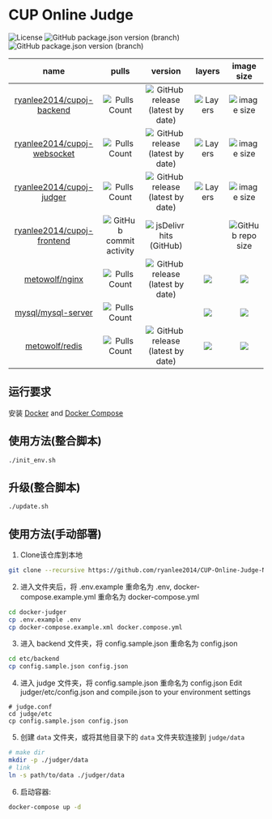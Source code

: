 # CUP Online Judge

![License](https://img.shields.io/github/license/ryanlee2014/CUP-Online-Judge)
![GitHub package.json version (branch)](https://img.shields.io/github/package-json/v/ryanlee2014/CUP-Online-Judge-NG-FrontEnd/typescript?label=Frontend)
![GitHub package.json version (branch)](https://img.shields.io/github/package-json/v/CUP-ACM-Programming-Club/CUP-Online-Judge-Express/typescript?label=Backend)

|name|pulls|version|layers|image size|
|:---:|:---:|:---:|:---:|:---:|
|[ryanlee2014/cupoj-backend](https://hub.docker.com/r/ryanlee2014/cupoj-backend)|![Pulls Count](https://img.shields.io/docker/pulls/ryanlee2014/cupoj-backend)|![GitHub release (latest by date)](https://img.shields.io/github/v/tag/CUP-ACM-Programming-Club/CUP-Online-Judge-Express)|![Layers](https://shields.beevelop.com/docker/image/layers/ryanlee2014/cupoj-backend/latest.svg)|![image size](https://img.shields.io/docker/image-size/ryanlee2014/cupoj-backend)|
|[ryanlee2014/cupoj-websocket](https://hub.docker.com/r/ryanlee2014/cupoj-websocket)|![Pulls Count](https://img.shields.io/docker/pulls/ryanlee2014/cupoj-websocket)|![GitHub release (latest by date)](https://img.shields.io/github/v/tag/CUP-ACM-Programming-Club/CUP-Online-Judge-Express)|![Layers](https://shields.beevelop.com/docker/image/layers/ryanlee2014/cupoj-websocket/latest.svg)|![image size](https://img.shields.io/docker/image-size/ryanlee2014/cupoj-websocket)|
|[ryanlee2014/cupoj-judger](https://hub.docker.com/r/ryanlee2014/cupoj-judger)|![Pulls Count](https://img.shields.io/docker/pulls/ryanlee2014/cupoj-judger)|![GitHub release (latest by date)](https://img.shields.io/github/v/tag/CUP-ACM-Programming-Club/CUP-Online-Judge-Judger)|![Layers](https://shields.beevelop.com/docker/image/layers/ryanlee2014/cupoj-judger/latest.svg)|![image size](https://img.shields.io/docker/image-size/ryanlee2014/cupoj-judger)|
|[ryanlee2014/cupoj-frontend](https://github.com/ryanlee2014/CUP-Online-Judge-NG-FrontEnd)|![GitHub commit activity](https://img.shields.io/github/commit-activity/w/ryanlee2014/CUP-Online-Judge-NG-FrontEnd)|![jsDelivr hits (GitHub)](https://img.shields.io/jsdelivr/gh/hm/ryanlee2014/CUP-Online-Judge-CDN)||![GitHub repo size](https://img.shields.io/github/repo-size/ryanlee2014/CUP-Online-Judge-CDN)|
|[metowolf/nginx](https://hub.docker.com/r/metowolf/nginx)|![Pulls Count](https://img.shields.io/docker/pulls/metowolf/nginx.svg)|![GitHub release (latest by date)](https://img.shields.io/github/v/tag/metowolf/docker-nginx)|![](https://shields.beevelop.com/docker/image/layers/metowolf/nginx/latest.svg)|![](https://shields.beevelop.com/docker/image/image-size/metowolf/nginx/latest.svg)|
|[mysql/mysql-server](https://hub.docker.com/r/mysql/mysql-server)|![Pulls Count](https://img.shields.io/docker/pulls/mysql/mysql-server.svg)||![](https://shields.beevelop.com/docker/image/layers/mysql/mysql-server/latest.svg)|![](https://shields.beevelop.com/docker/image/image-size/mysql/mysql-server/latest.svg)|
|[metowolf/redis](https://hub.docker.com/r/metowolf/redis)|![Pulls Count](https://img.shields.io/docker/pulls/metowolf/redis.svg)|![GitHub release (latest by date)](https://img.shields.io/github/v/tag/metowolf/docker-redis)|![](https://shields.beevelop.com/docker/image/layers/metowolf/redis/latest.svg)|![](https://shields.beevelop.com/docker/image/image-size/metowolf/redis/latest.svg)|

## 运行要求
安装 [Docker](https://get.docker.com/) and [Docker Compose](https://docs.docker.com/compose/install/)

## 使用方法(整合脚本)
```bash
./init_env.sh
```

## 升级(整合脚本)
```bash
./update.sh
```

## 使用方法(手动部署)
1. Clone该仓库到本地
```bash
git clone --recursive https://github.com/ryanlee2014/CUP-Online-Judge-NG-Docker-Judger.git docker-judger
```

2. 进入文件夹后，将 .env.example 重命名为 .env, docker-compose.example.yml 重命名为 docker-compose.yml
```bash
cd docker-judger
cp .env.example .env
cp docker-compose.example.xml docker.compose.yml
```

3. 进入 backend 文件夹，将 config.sample.json 重命名为 config.json
```bash
cd etc/backend
cp config.sample.json config.json
```

4. 进入 judge 文件夹，将 config.sample.json 重命名为 config.json
Edit judger/etc/config.json and compile.json to your environment settings
```text
# judge.conf
cd judge/etc
cp config.sample.json config.json
```

5. 创建 `data` 文件夹，或将其他目录下的 `data` 文件夹软连接到 `judge/data`
```bash
# make dir
mkdir -p ./judger/data
# link
ln -s path/to/data ./judger/data
```

6. 启动容器:
```bash
docker-compose up -d
```